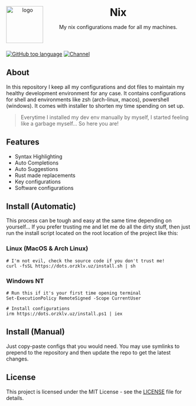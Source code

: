 <header>
<img src="https://www.orzklv.uz/favicons/logo.png" alt="logo" height="100" align="left">
<h1 style="display: inline">Nix</h1>

My nix configurations made for all my machines.

</header>

[![GitHub top language](https://img.shields.io/github/languages/top/orzklv/nix?style=flat-square&logo=github)](https://github.com/orzklv/nix)
[![Channel](https://img.shields.io/badge/Chat-grey?style=flat-square&logo=telegram)](https://t.me/orzklvb)

[//]: # ([![Shellcheck CI]&#40;https://github.com/orzklv/dots/actions/workflows/test.yml/badge.svg&#41;]&#40;https://github.com/orzklv/dots/actions/workflows/test.yml&#41;)

## About

In this repository I keep all my configurations and dot files to maintain my healthy development environment for any case. It contains configurations
for shell and environments like zsh (arch-linux, macos), powershell (windows). It comes with installer to shorten my time spending on set up.

> Everytime I installed my dev env manually by myself, I started feeling like a garbage myself... So here you are!

## Features

- Syntax Highlighting
- Auto Completions
- Auto Suggestions
- Rust made replacements
- Key configurations
- Software configurations

## Install (Automatic)

This process can be tough and easy at the same time depending on yourself... If you prefer trusting me and let me do all the dirty stuff, then just run the install script located on the root location of the project like this:

### Linux (MacOS & Arch Linux)

```shell
# I'm not evil, check the source code if you don't trust me!
curl -fsSL https://dots.orzklv.uz/install.sh | sh
```

### Windows NT

```shell
# Run this if it's your first time opening terminal
Set-ExecutionPolicy RemoteSigned -Scope CurrentUser

# Install configurations
irm https://dots.orzklv.uz/install.ps1 | iex
```

## Install (Manual)

Just copy-paste configs that you would need. You may use symlinks to prepend to the repository and then update the repo to get the latest changes.

## License

This project is licensed under the MIT License - see the [LICENSE](license) file for details.